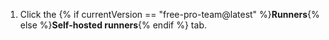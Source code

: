 1. Click the {% if currentVersion == "free-pro-team@latest" %}**Runners**{% else %}**Self-hosted runners**{% endif %} tab.
